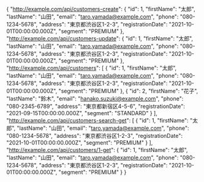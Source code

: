 {
  "http://example.com/api/customers-create": {
    "id": 1,
    "firstName": "太郎",
    "lastName": "山田",
    "email": "taro.yamada@example.com",
    "phone": "080-1234-5678",
    "address": "東京都渋谷区1-2-3",
    "registrationDate": "2021-10-01T00:00:00.000Z",
    "segment": "PREMIUM"
  },
  "http://example.com/api/customers-update": {
    "id": 1,
    "firstName": "太郎",
    "lastName": "山田",
    "email": "taro.yamada@example.com",
    "phone": "080-1234-5678",
    "address": "東京都渋谷区1-2-3",
    "registrationDate": "2021-10-01T00:00:00.000Z",
    "segment": "PREMIUM"
  },
  "http://example.com/api/customers": [
    {
      "id": 1,
      "firstName": "太郎",
      "lastName": "山田",
      "email": "taro.yamada@example.com",
      "phone": "080-1234-5678",
      "address": "東京都渋谷区1-2-3",
      "registrationDate": "2021-10-01T00:00:00.000Z",
      "segment": "PREMIUM"
    },
    {
      "id": 2,
      "firstName": "花子",
      "lastName": "鈴木",
      "email": "hanako.suzuki@example.com",
      "phone": "080-2345-6789",
      "address": "東京都新宿区4-5-6",
      "registrationDate": "2021-09-15T00:00:00.000Z",
      "segment": "STANDARD"
    }
  ],
  "http://example.com/api/customers-search-get": [
    {
      "id": 1,
      "firstName": "太郎",
      "lastName": "山田",
      "email": "taro.yamada@example.com",
      "phone": "080-1234-5678",
      "address": "東京都渋谷区1-2-3",
      "registrationDate": "2021-10-01T00:00:00.000Z",
      "segment": "PREMIUM"
    }
  ],
  "http://example.com/api/customers/1-get": {
    "id": 1,
    "firstName": "太郎",
    "lastName": "山田",
    "email": "taro.yamada@example.com",
    "phone": "080-1234-5678",
    "address": "東京都渋谷区1-2-3",
    "registrationDate": "2021-10-01T00:00:00.000Z",
    "segment": "PREMIUM"
  }
}